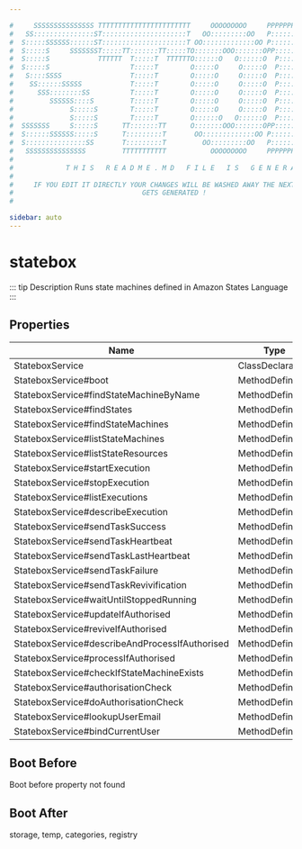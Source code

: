 ```yaml
---

#     SSSSSSSSSSSSSSS TTTTTTTTTTTTTTTTTTTTTTT     OOOOOOOOO     PPPPPPPPPPPPPPPPP    !!!  
#   SS:::::::::::::::ST:::::::::::::::::::::T   OO:::::::::OO   P::::::::::::::::P  !!:!! 
#  S:::::SSSSSS::::::ST:::::::::::::::::::::T OO:::::::::::::OO P::::::PPPPPP:::::P !:::! 
#  S:::::S     SSSSSSST:::::TT:::::::TT:::::TO:::::::OOO:::::::OPP:::::P     P:::::P!:::! 
#  S:::::S            TTTTTT  T:::::T  TTTTTTO::::::O   O::::::O  P::::P     P:::::P!:::! 
#  S:::::S                    T:::::T        O:::::O     O:::::O  P::::P     P:::::P!:::! 
#   S::::SSSS                 T:::::T        O:::::O     O:::::O  P::::PPPPPP:::::P !:::! 
#    SS::::::SSSSS            T:::::T        O:::::O     O:::::O  P:::::::::::::PP  !:::! 
#      SSS::::::::SS          T:::::T        O:::::O     O:::::O  P::::PPPPPPPPP    !:::! 
#         SSSSSS::::S         T:::::T        O:::::O     O:::::O  P::::P            !:::! 
#              S:::::S        T:::::T        O:::::O     O:::::O  P::::P            !!:!! 
#              S:::::S        T:::::T        O::::::O   O::::::O  P::::P             !!!   
#  SSSSSSS     S:::::S      TT:::::::TT      O:::::::OOO:::::::OPP::::::PP                 
#  S::::::SSSSSS:::::S      T:::::::::T       OO:::::::::::::OO P::::::::P           !!!  
#  S:::::::::::::::SS       T:::::::::T         OO:::::::::OO   P::::::::P          !!:!! 
#   SSSSSSSSSSSSSSS         TTTTTTTTTTT           OOOOOOOOO     PPPPPPPPPP           !!!  
#                                                                                          
#             T H I S   R E A D M E . M D   F I L E   I S   G E N E R A T E D !           
#                                                                                         
#     IF YOU EDIT IT DIRECTLY YOUR CHANGES WILL BE WASHED AWAY THE NEXT TIME THIS FILE  
#                                GETS GENERATED !
#                                                                                         

sidebar: auto
---
```



# statebox

::: tip Description
Runs state machines defined in Amazon States Language
:::


  ## Properties
| Name | Type |
| ---- | ---- |
| StateboxService | ClassDeclaration |
| StateboxService#boot | MethodDefinition |
| StateboxService#findStateMachineByName | MethodDefinition |
| StateboxService#findStates | MethodDefinition |
| StateboxService#findStateMachines | MethodDefinition |
| StateboxService#listStateMachines | MethodDefinition |
| StateboxService#listStateResources | MethodDefinition |
| StateboxService#startExecution | MethodDefinition |
| StateboxService#stopExecution | MethodDefinition |
| StateboxService#listExecutions | MethodDefinition |
| StateboxService#describeExecution | MethodDefinition |
| StateboxService#sendTaskSuccess | MethodDefinition |
| StateboxService#sendTaskHeartbeat | MethodDefinition |
| StateboxService#sendTaskLastHeartbeat | MethodDefinition |
| StateboxService#sendTaskFailure | MethodDefinition |
| StateboxService#sendTaskRevivification | MethodDefinition |
| StateboxService#waitUntilStoppedRunning | MethodDefinition |
| StateboxService#updateIfAuthorised | MethodDefinition |
| StateboxService#reviveIfAuthorised | MethodDefinition |
| StateboxService#describeAndProcessIfAuthorised | MethodDefinition |
| StateboxService#processIfAuthorised | MethodDefinition |
| StateboxService#checkIfStateMachineExists | MethodDefinition |
| StateboxService#authorisationCheck | MethodDefinition |
| StateboxService#doAuthorisationCheck | MethodDefinition |
| StateboxService#lookupUserEmail | MethodDefinition |
| StateboxService#bindCurrentUser | MethodDefinition |






## Boot Before

Boot before property not found




## Boot After

storage, temp, categories, registry


